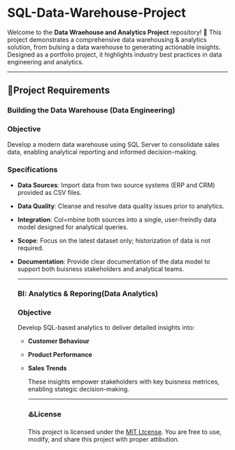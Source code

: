 # SQL-Data-Warehouse-Project

Welcome to the **Data Wraehouse and Analytics Project** repository! 🚀
This project demonstrates a comprehensive data warehousing & analytics solution, from bulsing a data warehouse to generating actionable insights. Designed as a portfolio project, it highlights industry best practices in data engineering and analytics.

---

## 🚀Project Requirements

### Building the Data Warehouse (Data Engineering)

### Objective
Develop a modern data warehouse using SQL Server to consolidate sales data, enabling analytical reporting and informed decision-making.

### Specifications
- **Data Sources**: Import data from two source systems (ERP and CRM) provided as CSV files.
- **Data Quality**: Cleanse and resolve data quality issues prior to analytics.
- **Integration**: Col=mbine both sources into a single, user-freindly data model designed for analytical queries.
- **Scope**: Focus on the latest dataset only; historization of data is not required.
- **Documentation**: Provide clear documentation of the data model to support both buisness stakeholders and analytical teams.

  ---

  ### BI: Analytics & Reporing(Data Analytics)

  ### Objective
  Develop SQL-based analytics to deliver detailed insights into:
  - **Customer Behaviour**
  - **Product Performance**
  - **Sales Trends**

    These insights empower stakeholders with key buisness metrices, enabling stategic decision-making.

    ---

    ### ♨️License

    This project is licensed under the [MIT Ltcense](LICENSE). You are free to use, modify, and share this project with proper attibution.






















    
